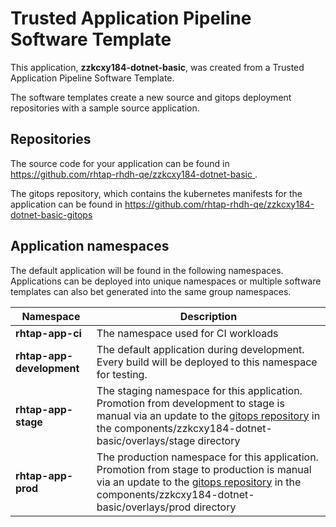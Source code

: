 # Trusted Application Pipeline Software Template

This application, **zzkcxy184-dotnet-basic**, was created from a Trusted Application Pipeline Software Template.

The software templates create a new source and gitops deployment repositories with a sample source application. 

## Repositories

The source code for your application can be found in [https://github.com/rhtap-rhdh-qe/zzkcxy184-dotnet-basic ](https://github.com/rhtap-rhdh-qe/zzkcxy184-dotnet-basic ).
 
The gitops repository, which contains the kubernetes manifests for the application can be found in 
[https://github.com/rhtap-rhdh-qe/zzkcxy184-dotnet-basic-gitops ](https://github.com/rhtap-rhdh-qe/zzkcxy184-dotnet-basic-gitops ) 

## Application namespaces 

The default application will be found in the following namespaces. Applications can be deployed into unique namespaces or multiple software templates can also bet generated into the same group namespaces.  

|  Namespace   |  Description   |  
| -------- | -------- |
| **rhtap-app-ci** | The namespace used for CI workloads |
| **rhtap-app-development** | The default application during development. Every build will be deployed to this namespace for testing. |
| **rhtap-app-stage** | The staging namespace for this application. Promotion from development to stage is manual via an update to the [gitops repository](https://github.com/rhtap-rhdh-qe/zzkcxy184-dotnet-basic-gitops ) in the components/zzkcxy184-dotnet-basic/overlays/stage directory |
| **rhtap-app-prod** | The production namespace for this application. Promotion from stage to production is manual via an update to the [gitops repository](https://github.com/rhtap-rhdh-qe/zzkcxy184-dotnet-basic-gitops ) in the components/zzkcxy184-dotnet-basic/overlays/prod directory |